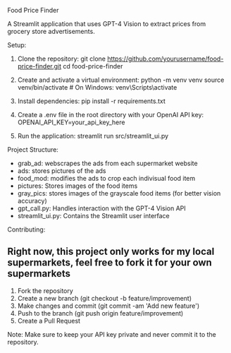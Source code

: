 Food Price Finder

A Streamlit application that uses GPT-4 Vision to extract prices from grocery store advertisements.

Setup:

1. Clone the repository:
git clone https://github.com/yourusername/food-price-finder.git
cd food-price-finder

2. Create and activate a virtual environment:
python -m venv venv
source venv/bin/activate  # On Windows: venv\Scripts\activate

3. Install dependencies:
pip install -r requirements.txt

4. Create a .env file in the root directory with your OpenAI API key:
OPENAI_API_KEY=your_api_key_here

5. Run the application:
streamlit run src/streamlit_ui.py

Project Structure:
- grab_ad: webscrapes the ads from each supermarket website
- ads: stores pictures of the ads
- food_mod: modifies the ads to crop each indivisual food item
- pictures: Stores images of the food items
- gray_pics: stores images of the grayscale food items (for better vision accuracy)
- gpt_call.py: Handles interaction with the GPT-4 Vision API
- streamlit_ui.py: Contains the Streamlit user interface

Contributing:
## Right now, this project only works for my local supermarkets, feel free to fork it for your own supermarkets
1. Fork the repository
2. Create a new branch (git checkout -b feature/improvement)
3. Make changes and commit (git commit -am 'Add new feature')
4. Push to the branch (git push origin feature/improvement)
5. Create a Pull Request

Note: Make sure to keep your API key private and never commit it to the repository.
